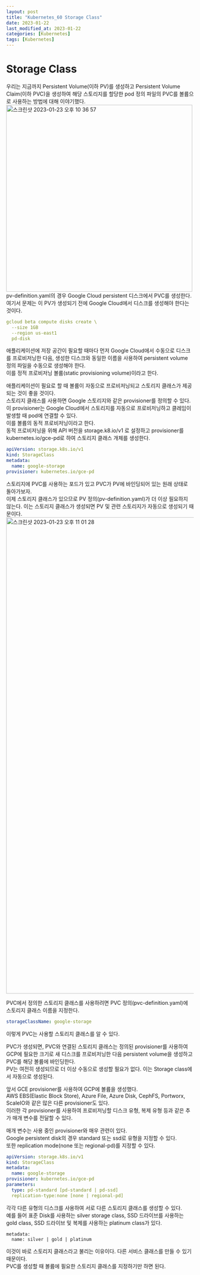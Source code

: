 ```yaml
---
layout: post
title: "Kubernetes_60 Storage Class"
date: 2023-01-22
last_modified_at: 2023-01-22
categories: [Kubernetes]
tags: [Kubernetes]
---
```


# Storage Class
우리는 지금까지 Persistent Volume(이하 PV)를 생성하고 Persistent Volume Claim(이하 PVC)을 생성하여 해당 스토리지를 할당한 pod 정의 파일의 PVC를 볼륨으로 사용하는 방법에 대해 이야기했다.   
<img width="500" alt="스크린샷 2023-01-23 오후 10 36 57" src="https://user-images.githubusercontent.com/83587720/214053147-3b5153a5-5b6e-4d74-98ad-15cddc42aed3.png">   
pv-definition.yaml의 경우 Google Cloud persistent 디스크에서 PVC를 생성한다.   
여기서 문제는 이 PV가 생성되기 전에 Google Cloud에서 디스크를 생성해야 한다는 것이다.   
```yml
gcloud beta compute disks create \
  --size 1GB
  --region us-east1
  pd-disk
```
애플리케이션에 저장 공간이 필요할 때마다 먼저 Google Cloud에서 수동으로 디스크를 프로비저닝한 다음, 생성한 디스크와 동일한 이름을 사용하여 persistent volume 정의 파일을 수동으로 생성해야 한다.   
이를 정적 프로비저닝 볼륨(static provisioning volume)이라고 한다.   

애플리케이션이 필요로 할 때 볼륨이 자동으로 프로비저닝되고 스토리지 클래스가 제공되는 것이 좋을 것이다.   
스토리지 클래스를 사용하면 Google 스토리지와 같은 provisioner를 정의할 수 있다.   
이 provisioner는 Google Cloud에서 스토리지를 자동으로 프로비저닝하고 클레임이 발생할 때 pod에 연결할 수 있다.   
이를 볼륨의 동적 프로비저닝이라고 한다.   
동적 프로비저닝을 위해 API 버전을 storage.k8.io/v1 로 설정하고 provisioner를 kubernetes.io/gce-pd로 하여 스토리지 클래스 개체를 생성한다.   
```yml
apiVersion: storage.k8s.io/v1
kind: StorageClass
metadata:
  name: google-storage
provisioner: kubernetes.io/gce-pd
```

스토리지에 PVC를 사용하는 포드가 있고 PVC가 PV에 바인딩되어 있는 원래 상태로 돌아가보자.   
이제 스토리지 클래스가 있으므로 PV 정의(pv-definition.yaml)가 더 이상 필요하지 않는다. 이는 스토리지 클래스가 생성되면 PV 및 관련 스토리지가 자동으로 생성되기 때문이다.   
<img width="1275" alt="스크린샷 2023-01-23 오후 11 01 28" src="https://user-images.githubusercontent.com/83587720/214058501-6b52b4ca-81fd-4965-b795-686ac9ff5fcf.png">   

PVC에서 정의한 스토리지 클래스를 사용하려면 PVC 정의(pvc-definition.yaml)에 스토리지 클래스 이름을 지정한다.   
```yml
storageClassName: google-storage
```
이렇게 PVC는 사용할 스토리지 클래스를 알 수 있다.   

PVC가 생성되면, PVC와 연결된 스토리지 클래스는 정의된 provisioner를 사용하여 GCP에 필요한 크기로 새 디스크를 프로비저닝한 다음 persistent volume을 생성하고 PVC를 해당 볼륨에 바인딩한다.   
PV는 여전히 생성되므로 더 이상 수동으로 생성할 필요가 없다. 이는 Storage class에서 자동으로 생성된다.   

앞서 GCE provisioner를 사용하여 GCP에 볼륨을 생성했다.   
AWS EBS(Elastic Block Store), Azure File, Azure Disk, CephFS, Portworx, ScaleIO와 같은 많은 다른 provisioner도 있다.   
이러한 각 provisioner를 사용하여 프로비저닝할 디스크 유형, 복제 유형 등과 같은 추가 매개 변수를 전달할 수 있다.   

매개 변수는 사용 중인 provisioner와 매우 관련이 있다.   
Google persistent disk의 경우 standard 또는 ssd로 유형을 지정할 수 있다.   
또한 replication mode(none 또는 regional-pd)를 지정할 수 있다.   
```yml
apiVersion: storage.k8s.io/v1
kind: StorageClass
metadata:
  name: google-storage
provisioner: kubernetes.io/gce-pd
parameters:
  type: pd-standard [pd-standard | pd-ssd]
  replication-type:none [none | regional-pd]
```

각각 다른 유형의 디스크를 사용하여 서로 다른 스토리지 클래스를 생성할 수 있다.   
예를 들어 표준 Disk를 사용하는 silver storage class, SSD 드라이브를 사용하는 gold class, SSD 드라이브 및 복제를 사용하는 platinum class가 있다.   
```
metadata:
  name: silver | gold | platinum
```
이것이 바로 스토리지 클래스라고 불리는 이유이다. 다른 서비스 클래스를 만들 수 있기 때문이다.   
PVC를 생성할 때 볼륨에 필요한 스토리지 클래스를 지정하기만 하면 된다.   
